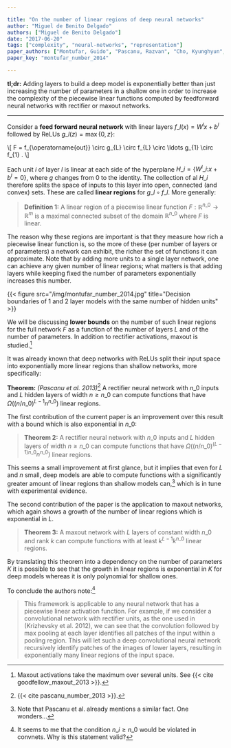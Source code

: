 ```yaml
---

title: "On the number of linear regions of deep neural networks"
author: "Miguel de Benito Delgado"
authors: ["Miguel de Benito Delgado"]
date: "2017-06-20"
tags: ["complexity", "neural-networks", "representation"]
paper_authors: ["Montufar, Guido", "Pascanu, Razvan", "Cho, Kyunghyun", "Bengio, Yoshua"]
paper_key: "montufar_number_2014"

---
```


**tl;dr:** Adding layers to build a deep model is exponentially better than 
just increasing the number of parameters in a shallow one in order to increase 
the complexity of the piecewise linear functions computed by feedforward neural 
networks with rectifier or maxout networks.

---

Consider a **feed forward neural network** with linear layers $f\_{l} (x) = 
W^l x + b^l$ followed by ReLUs $g\_{l} (z) = \max \{ 0, z \}$:

\\[ F = f\_{\operatorname{out}} \circ g\_{L} \circ f\_{L} \circ \ldots g\_{1}
   \circ f\_{1} . \\]

Each unit $i$ of layer $l$ is linear at each side of the hyperplane $H\_{i} = 
\{ W^l\_{i :} x + b^l = 0 \}$, where $g$ changes from 0 to the identity. The 
collection of al $H\_{i}$ therefore splits the space of inputs to this layer 
into open, connected (and convex) sets. These are called **linear regions** for 
$g\_{l} \circ f\_{l}$. More generally:

> **Definition 1:** A linear region of a piecewise linear function $F : 
> \mathbb{R}^{n\_{0}} \rightarrow \mathbb{R}^m$ is a maximal connected subset 
> of the domain $\mathbb{R}^{n\_{0}}$ where $F$ is linear.

The reason why these regions are important is that they measure how rich a 
piecewise linear function is, so the more of these (per number of layers or of 
parameters) a network can exhibit, the richer the set of functions it can 
approximate. Note that by adding more units to a single layer network, one can 
achieve any given number of linear regions; what matters is that adding layers 
while keeping fixed the number of parameters exponentially increases this 
number.

{{< figure src="/img/montufar_number_2014.jpg"
title="Decision boundaries of 1 and 2 layer models with the same number of hidden units" >}}

We will be discussing **lower bounds** on the number of such linear regions 
for the full network $F$ as a function of the number of layers $L$ and of the 
number of parameters. In addition to rectifier activations, maxout is 
studied.[^1]

It was already known that deep networks with ReLUs split their input space 
into exponentially more linear regions than shallow networks, more 
specifically:

**Theorem:**  *(Pascanu et al. 2013)*[^2] A rectifier neural network 
with $n\_{0}$ inputs and $L$ hidden layers of width $n \geqslant n\_{0}$ can 
compute functions that have $\Omega ((n / n\_{0})^{L - 1} n^{n\_{0}})$ linear 
regions.

The first contribution of the current paper is an improvement over this result 
with a bound which is also exponential in $n\_{0}$:

> **Theorem 2:** A rectifier neural network with $n\_{0}$ inputs and $L$ hidden 
> layers of width $n \geqslant n\_{0}$ can compute functions that have $\Omega 
> ((n / n\_{0})^{(L - 1) n\_{0}} n^{n\_{0}})$ linear regions.

This seems a small improvement at first glance, but it implies that even for 
$L$ and $n$ small, deep models are able to compute functions with a 
significantly greater amount of linear regions than shallow models can,[^3]
which is in tune with experimental evidence.

The second contribution of the paper is the application to maxout networks, 
which again shows a growth of the number of linear regions which is exponential 
in $L$.

> **Theorem 3:** A maxout network with $L$ layers of constant width $n\_{0}$ and 
> rank $k$ can compute functions with at least $k^{L - 1} k^{n\_{0}}$ linear 
> regions.

By translating this theorem into a dependency on the number of parameters $K$ 
it is possible to see that the growth in linear regions is exponential in $K$ 
for deep models whereas it is only polynomial for shallow ones.

To conclude the authors note:[^4]

> This framework is applicable to any neural network that has a piecewise linear 
> activation function. For example, if we consider a convolutional network with 
> rectifier units, as the one used in (Krizhevsky et al. 2012), we can see that 
> the convolution followed by max pooling at each layer identifies all patches 
> of the input within a pooling region. This will let such a deep convolutional 
> neural network recursively identify patches of the images of lower layers, 
> resulting in exponentially many linear regions of the input space.


[^1]: Maxout activations take the maximum over several units. See {{< cite goodfellow_maxout_2013 >}}.
[^2]: {{< cite pascanu_number_2013 >}}.
[^3]: Note that Pascanu et al. already mentions a similar fact. One wonders...
[^4]: It seems to me that the condition $n\_{i} \geqslant n\_{0}$ would be violated in convnets. Why is this statement valid?

